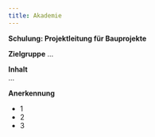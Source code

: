 ```yaml
---
title: Akademie
---
```


**Schulung: Projektleitung für Bauprojekte**<br>

**Zielgruppe** ...

**Inhalt**<br>
...

**Anerkennung**

- 1
- 2
- 3
